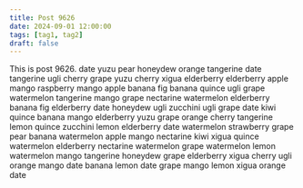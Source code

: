 ```yaml
---
title: Post 9626
date: 2024-09-01 12:00:00
tags: [tag1, tag2]
draft: false
---
```

This is post 9626.
date
yuzu
pear
honeydew
orange
tangerine
date
tangerine
ugli
cherry
grape
yuzu
cherry
xigua
elderberry
elderberry
apple
mango
raspberry
mango
apple
banana
fig
banana
quince
ugli
grape
watermelon
tangerine
mango
grape
nectarine
watermelon
elderberry
banana
fig
elderberry
date
honeydew
ugli
zucchini
ugli
grape
date
kiwi
quince
banana
mango
elderberry
yuzu
grape
orange
cherry
tangerine
lemon
quince
zucchini
lemon
elderberry
date
watermelon
strawberry
grape
pear
banana
watermelon
apple
mango
nectarine
kiwi
xigua
quince
watermelon
elderberry
nectarine
watermelon
grape
watermelon
lemon
watermelon
mango
tangerine
honeydew
grape
elderberry
xigua
cherry
ugli
orange
mango
date
banana
lemon
date
grape
mango
lemon
xigua
orange
date
